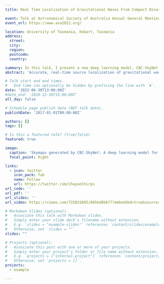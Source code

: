 ```yaml
---
title: Real Time Localization of Gravitational Waves From Compact Binary Coalescences Using Deep Learning [Conference Talk]

event: Talk at Astronomical Society of Australia Annual General Meeting 2022, Hobart
event_url: https://www.asa2022.org/

location: University of Tasmania, Hobart, Tasmania
address:
  street: 
  city: 
  region: 
  postcode: 
  country: 

summary: In this talk, I present a new deep learning model, CBC-SkyNet, which for the first time achieves sky localization of all compact binary coalesces sources using gravitational wave data.
abstract: 'Accurate, real-time source localization of gravitational wave (GW) events is important for electromagnetic follow-up observations of short gamma ray bursts, which follow binary neutron star mergers. Current parameter estimation methods like Markov Chain Monte Carlo (MCMC) and Nested sampling used by the LIGO-Virgo-Kagra collaboration, however, can take anywhere between a few hours to several days to infer the GW source parameter posteriors. Faster, approximately Bayesian methods like Bayestar (Singer and Price, 2016) can localize GWs in around 1 sec, but is less accurate. In this work, we introduce a deep learning model using the Normalizing Flows technique to estimate the sky direction posteriors of all compact binary coalescence (CBC) sources - binary black hole, binary neutron star, and neutron star - black hole mergers at orders of magnitude faster speed of a few milliseconds, at comparable accuracy to existing observed and published results. This is the only deep learning-based model, at the time of writing, that can achieve accurate source localization of all kinds of CBC sources at milli-second latency. We demonstrate the performance of this model on simulated two and three detector CBC signals injected in stationary, Gaussian noise and coloured by advanced LIGO power spectral density. We also discuss the application of this model for rapid estimation of other source parameter posteriors which are important for electromagnetic follow-up, like the masses and distance of the binary system.'

# Talk start and end times.
#   End time can optionally be hidden by prefixing the line with `#`.
date: '2022-06-30T13:00:00Z'
#date_end: '2020-12-30T15:00:00Z'
all_day: false

# Schedule page publish date (NOT talk date).
publishDate: '2017-01-01T00:00:00Z'

authors: []
tags: []

# Is this a featured talk? (true/false)
featured: true

image:
  caption: 'Skymaps generated by CBC-SkyNet: A deep learning model for gravitational wave sky localization of all CBC sources.'
  focal_point: Right

links:
  - icon: twitter
    icon_pack: fab
    name: Follow
    url: https://twitter.com/ChayanChirps
url_code: ''
url_pdf: ''
url_slides: ''
url_video: https://vimeo.com/725831895/685bd8b6f7?embedded=true&source=vimeo_logo&owner=178323738

# Markdown Slides (optional).
#   Associate this talk with Markdown slides.
#   Simply enter your slide deck's filename without extension.
#   E.g. `slides = "example-slides"` references `content/slides/example-slides.md`.
#   Otherwise, set `slides = ""`.
slides: ""

# Projects (optional).
#   Associate this post with one or more of your projects.
#   Simply enter your project's folder or file name without extension.
#   E.g. `projects = ["internal-project"]` references `content/project/deep-learning/index.md`.
#   Otherwise, set `projects = []`.
projects:
  - example

---
```




